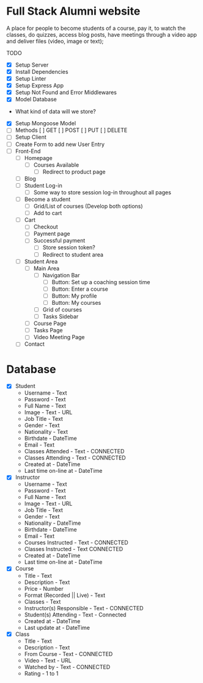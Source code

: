 # Full Stack Alumni website

A place for people to become students of a course, pay it, to watch the classes,
do quizzes, access blog posts, have meetings through a video app and deliver files 
(video, image or text);

TODO 
- [x] Setup Server
- [x] Install Dependencies
- [x] Setup Linter
- [x] Setup Express App
- [x] Setup Not Found and Error Middlewares
- [x] Model Database
- What kind of data will we store? 
- [x] Setup Mongoose Model
- [ ] Methods
    [ ] GET
    [ ] POST
    [ ] PUT
    [ ] DELETE
- [ ] Setup Client
- [ ] Create Form to add new User Entry
- [ ] Front-End
    - [ ] Homepage
        - [ ] Courses Available
            - [ ] Redirect to product page
    - [ ] Blog
    - [ ] Student Log-in 
        - [ ] Some way to store session log-in throughout all pages
    - [ ] Become a student
        - [ ] Grid/List of courses (Develop both options)
        - [ ] Add to cart
    - [ ] Cart
        - [ ] Checkout
        - [ ] Payment page
        - [ ] Successful payment
            - [ ] Store session token?
            - [ ] Redirect to student area
    - [ ] Student Area
        - [ ] Main Area
            - [ ] Navigation Bar 
                - [ ] Button: Set up a coaching session time
                - [ ] Button: Enter a course
                - [ ] Button: My profile
                - [ ] Button: My courses
            - [ ] Grid of courses
            - [ ] Tasks Sidebar
        - [ ] Course Page
        - [ ] Tasks Page
        - [ ] Video Meeting Page
    - [ ] Contact

# Database
- [x] Student 
    * Username - Text
    * Password - Text
    * Full Name - Text
    * Image - Text - URL
    * Job Title - Text
    * Gender - Text
    * Nationality - Text
    * Birthdate - DateTime
    * Email - Text
    * Classes Attended - Text - CONNECTED
    * Classes Attending - Text - CONNECTED
    * Created at - DateTime
    * Last time on-line at - DateTime
- [x] Instructor
     * Username - Text 
     * Password - Text
     * Full Name - Text
     * Image - Text - URL
     * Job Title - Text
     * Gender - Text
     * Nationality - DateTime
     * Birthdate - DateTime
     * Email - Text
     * Courses Instructed - Text - CONNECTED
    * Classes Instructed - Text CONNECTED
    * Created at - DateTime
    * Last time on-line at - DateTime
- [x] Course
    * Title - Text
    * Description - Text
    * Price - Number
    * Format (Recorded || Live) - Text
     * Classes - Text
     * Instructor(s) Responsible - Text - CONNECTED
     * Student(s) Attending - Text - Connected
    * Created at - DateTime
    * Last update at - DateTime
- [x] Class
    * Title - Text
    * Description - Text
    * From Course - Text - CONNECTED
    * Video - Text - URL
    * Watched by - Text - CONNECTED 
    * Rating - 1 to 1